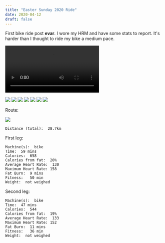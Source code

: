 ```yaml
---
title: "Easter Sunday 2020 Ride"
date: 2020-04-12
draft: false
---
```

First bike ride post **evar**.  I wore my HRM and have some stats to report.  It's harder than I thought to ride my bike a medium pace.

<video controls="controls" src="/what_a_great_day.mp4">
    Your browser does not support the HTML5 Video element.
</video>

![](/IMG_7291.JPG)
![](/IMG_7293.JPG)
![](/IMG_7295.JPG)
![](/IMG_7304.JPG)
![](/IMG_7305.JPG)
![](/IMG_7307.JPG)
![](/IMG_7310.JPG)

Route:

![](/20200412.jpg)

```
Distance (total):  28.7km
```

First leg:

```
Machine(s):  bike
Time:  59 mins
Calories:  658
Calories from fat:  20%
Average Heart Rate:  130
Maximum Heart Rate: 158
Fat Burn:  9 mins
Fitness:   50 min
Weight:  not weighed
```
Second leg:

```
Machine(s):  bike
Time:  47 mins
Calories:  544
Calories from fat:  19%
Average Heart Rate:  133
Maximum Heart Rate: 152
Fat Burn:  11 mins
Fitness:   36 min
Weight:  not weighed
```
